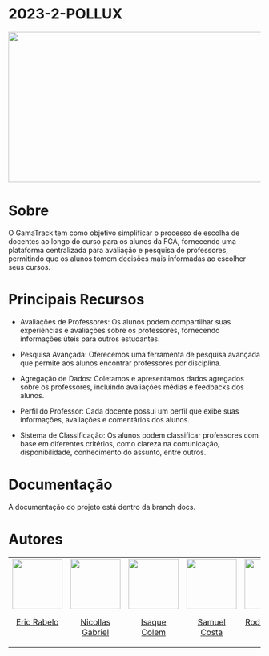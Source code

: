 # 2023-2-POLLUX

<img  align="center" src="../2023-2-POLLUX/Frontend/src/assets/images/bannerReadme.png" height='300px' width='600px'>

# Sobre
O GamaTrack tem como objetivo simplificar o processo de escolha de docentes ao longo do curso para os alunos da FGA, fornecendo uma plataforma centralizada para avaliação e pesquisa de professores, permitindo que os alunos tomem decisões mais informadas ao escolher seus cursos.

# Principais Recursos 
- Avaliações de Professores: Os alunos podem compartilhar suas experiências e avaliações sobre os professores, fornecendo informações úteis para outros estudantes.

- Pesquisa Avançada: Oferecemos uma ferramenta de pesquisa avançada que permite aos alunos encontrar professores por disciplina.

- Agregação de Dados: Coletamos e apresentamos dados agregados sobre os professores, incluindo avaliações médias e feedbacks dos alunos.

- Perfil do Professor: Cada docente possui um perfil que exibe suas informações, avaliações e comentários dos alunos.

- Sistema de Classificação: Os alunos podem classificar professores com base em diferentes critérios, como clareza na comunicação, disponibilidade, conhecimento do assunto, entre outros.
  
# Documentação
A documentação do projeto está dentro da branch docs. 

# Autores

 <table>
    <tr>
      <td valign="top">
        <a href="https://github.com/rabelzx">
          <img align="center" src="https://github.com/rabelzx.png" height="100" />
          <p align="center"> Eric Rabelo </p>
        </a>
      </td>
      <td valign="top">
        <a href="https://github.com/Nicollaxs">
          <img align="center" src="https://github.com/Nicollaxs.png" height="100" />
          <p align="center"> Nicollas Gabriel </p>
        </a>
      </td>
      <td valign="top">
        <a href="https://github.com/isaquecolem">
          <img align="center" src="https://github.com/isaquecolem.png" height="100" />
          <p align="center"> Isaque Colem </p>
        </a>
      </td>
      <td valign="top">
        <a href="https://github.com/SamuelRicosta">
          <img align="center" src="https://github.com/SamuelRicosta.png" height="100" />
          <p align="center"> Samuel Costa </p>
        </a>
      </td>
      <td valign="top">
        <a href="https://github.com/rodrigogontijoo">
          <img align="center" src="https://github.com/rodrigogontijoo.png" height="100" />
          <p align="center"> Rodrigo Braz </p>
        </a>
      </td>
    </tr>
  </table>
</section>
